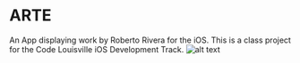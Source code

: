 # ARTE
An App displaying work by Roberto Rivera for the iOS. This is a class project for the Code Louisville iOS Development Track.
![alt text](https://github.com/justvcreative/ARTE/screenshot.png "App Screenshot")
